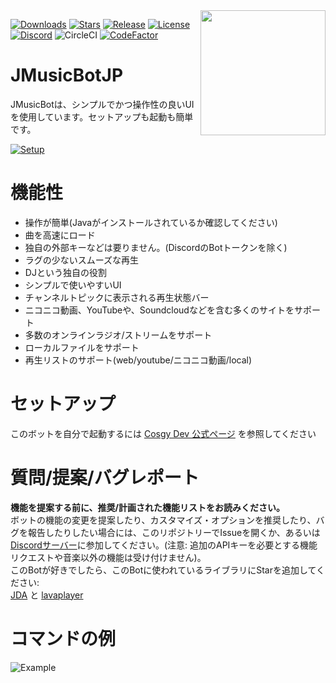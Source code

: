 <img align="right" src="https://i.imgur.com/zrE80HY.png" height="200" width="200">

[![Downloads](https://img.shields.io/github/downloads/Cosgy-Dev/MusicBot-JP-java/total.svg)](https://github.com/Cosgy-Dev/MusicBot-JP-java/releases/latest)
[![Stars](https://img.shields.io/github/stars/Cosgy-Dev/MusicBot-JP-java.svg)](https://github.com/Cosgy-Dev/MusicBot-JP-java/stargazers)
[![Release](https://img.shields.io/github/release/Cosgy-Dev/MusicBot-JP-java.svg)](https://github.com/Cosgy-Dev/MusicBot-JP-java/releases/latest)
[![License](https://img.shields.io/github/license/Cosgy-Dev/MusicBot-JP-java.svg)](https://github.com/Cosgy-Dev/MusicBot-JP-java/blob/master/LICENSE)
[![Discord](https://discordapp.com/api/guilds/497317844191805450/widget.png)](https://discord.gg/RBpkHxf)
![CircleCI](https://img.shields.io/circleci/build/github/Cosgy-Dev/JMusicBot-JP/develop?token=c2ceb77e45cfce45bc8e15161f91d355c54f48b1)
[![CodeFactor](https://www.codefactor.io/repository/github/cosgy-dev/jmusicbot-jp/badge)](https://www.codefactor.io/repository/github/cosgy-dev/jmusicbot-jp)

# JMusicBotJP
JMusicBotは、シンプルでかつ操作性の良いUIを使用しています。セットアップも起動も簡単です。

[![Setup](http://i.imgur.com/VvXYp5j.png)](https://www.cosgy.dev/2019/09/06/jmusicbot-setup/)

# 機能性
* 操作が簡単(Javaがインストールされているか確認してください)
* 曲を高速にロード
* 独自の外部キーなどは要りません。(DiscordのBotトークンを除く)
* ラグの少ないスムーズな再生
* DJという独自の役割
* シンプルで使いやすいUI
* チャンネルトピックに表示される再生状態バー
* ニコニコ動画、YouTubeや、Soundcloudなどを含む多くのサイトをサポート
* 多数のオンラインラジオ/ストリームをサポート
* ローカルファイルをサポート
* 再生リストのサポート(web/youtube/ニコニコ動画/local)

# セットアップ
このボットを自分で起動するには [Cosgy Dev 公式ページ](https://www.cosgy.dev/2019/09/06/jmusicbot-setup/) を参照してください

# 質問/提案/バグレポート
**機能を提案する前に、推奨/計画された機能リストをお読みください。**<br>
ボットの機能の変更を提案したり、カスタマイズ・オプションを推奨したり、バグを報告したりしたい場合には、このリポジトリーでIssueを開くか、あるいは[Discordサーバー](https://discord.gg/RBpkHxf)に参加してください。(注意: 追加のAPIキーを必要とする機能リクエストや音楽以外の機能は受け付けません)。
<br>このBotが好きでしたら、このBotに使われているライブラリにStarを追加してください:<br>[JDA](https://github.com/DV8FromTheWorld/JDA) と [lavaplayer](https://github.com/sedmelluq/lavaplayer)

# コマンドの例
![Example](https://i.imgur.com/tevrtKt.png)

